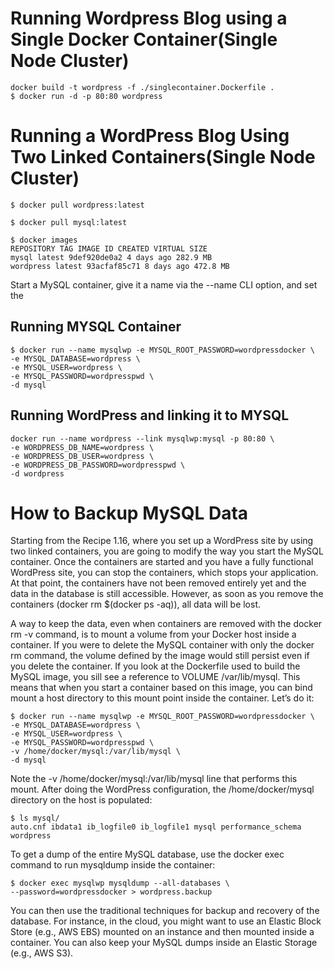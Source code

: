  # Running Wordpress Blog using a Single Docker Container(Single Node Cluster)


```
docker build -t wordpress -f ./singlecontainer.Dockerfile .
$ docker run -d -p 80:80 wordpress
```


# Running a WordPress Blog Using Two Linked Containers(Single Node Cluster)

```
$ docker pull wordpress:latest
```

```
$ docker pull mysql:latest
```

```
$ docker images
REPOSITORY TAG IMAGE ID CREATED VIRTUAL SIZE
mysql latest 9def920de0a2 4 days ago 282.9 MB
wordpress latest 93acfaf85c71 8 days ago 472.8 MB

```

Start a MySQL container, give it a name via the --name CLI option, and set the


## Running MYSQL Container

```
$ docker run --name mysqlwp -e MYSQL_ROOT_PASSWORD=wordpressdocker \
-e MYSQL_DATABASE=wordpress \
-e MYSQL_USER=wordpress \
-e MYSQL_PASSWORD=wordpresspwd \
-d mysql
```

## Running WordPress and linking it to MYSQL

```
docker run --name wordpress --link mysqlwp:mysql -p 80:80 \
-e WORDPRESS_DB_NAME=wordpress \
-e WORDPRESS_DB_USER=wordpress \
-e WORDPRESS_DB_PASSWORD=wordpresspwd \
-d wordpress
```

# How to Backup MySQL Data

Starting from the Recipe 1.16, where you set up a WordPress site by using two linked
containers, you are going to modify the way you start the MySQL container. Once the
containers are started and you have a fully functional WordPress site, you can stop
the containers, which stops your application. At that point, the containers have not
been removed entirely yet and the data in the database is still accessible. However, as
soon as you remove the containers (docker rm $(docker ps -aq)), all data will be
lost.

A way to keep the data, even when containers are removed with the docker rm -v
command, is to mount a volume from your Docker host inside a container. If you
were to delete the MySQL container with only the docker rm command, the volume
defined by the image would still persist even if you delete the container. If you look at
the Dockerfile used to build the MySQL image, you sill see a reference to
VOLUME /var/lib/mysql. This means that when you start a container based on this
image, you can bind mount a host directory to this mount point inside the container.
Let’s do it:

```
$ docker run --name mysqlwp -e MYSQL_ROOT_PASSWORD=wordpressdocker \
-e MYSQL_DATABASE=wordpress \
-e MYSQL_USER=wordpress \
-e MYSQL_PASSWORD=wordpresspwd \
-v /home/docker/mysql:/var/lib/mysql \
-d mysql
```

Note the -v /home/docker/mysql:/var/lib/mysql line that performs this mount.
After doing the WordPress configuration, the /home/docker/mysql directory on the
host is populated:

```
$ ls mysql/
auto.cnf ibdata1 ib_logfile0 ib_logfile1 mysql performance_schema wordpress
```

To get a dump of the entire MySQL database, use the docker exec command to run
mysqldump inside the container:

```
$ docker exec mysqlwp mysqldump --all-databases \
--password=wordpressdocker > wordpress.backup
```

You can then use the traditional techniques for backup and recovery of the database.
For instance, in the cloud, you might want to use an Elastic Block Store (e.g., AWS
EBS) mounted on an instance and then mounted inside a container. You can also
keep your MySQL dumps inside an Elastic Storage (e.g., AWS S3).
